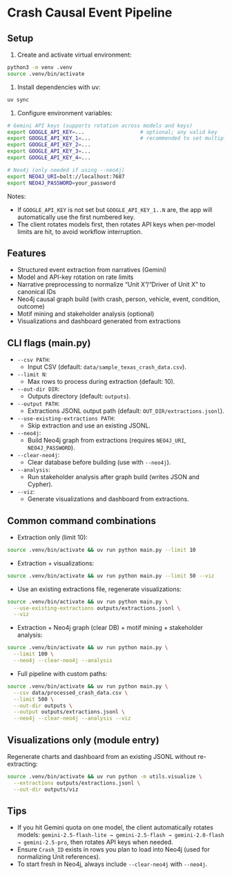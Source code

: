 # Crash Causal Event Pipeline

## Setup

1. Create and activate virtual environment:

```bash
python3 -m venv .venv
source .venv/bin/activate
```

1. Install dependencies with uv:

```bash
uv sync
```

1. Configure environment variables:

```bash
# Gemini API keys (supports rotation across models and keys)
export GOOGLE_API_KEY=...                  # optional; any valid key
export GOOGLE_API_KEY_1=...                # recommended to set multiple
export GOOGLE_API_KEY_2=...
export GOOGLE_API_KEY_3=...
export GOOGLE_API_KEY_4=...

# Neo4j (only needed if using --neo4j)
export NEO4J_URI=bolt://localhost:7687
export NEO4J_PASSWORD=your_password
```

Notes:

- If `GOOGLE_API_KEY` is not set but `GOOGLE_API_KEY_1..N` are, the app will automatically use the first numbered key.
- The client rotates models first, then rotates API keys when per-model limits are hit, to avoid workflow interruption.

## Features

- Structured event extraction from narratives (Gemini)
- Model and API-key rotation on rate limits
- Narrative preprocessing to normalize “Unit X”/“Driver of Unit X” to canonical IDs
- Neo4j causal graph build (with crash, person, vehicle, event, condition, outcome)
- Motif mining and stakeholder analysis (optional)
- Visualizations and dashboard generated from extractions

## CLI flags (main.py)

- `--csv PATH`:
  - Input CSV (default: `data/sample_texas_crash_data.csv`).
- `--limit N`:
  - Max rows to process during extraction (default: 10).
- `--out-dir DIR`:
  - Outputs directory (default: `outputs`).
- `--output PATH`:
  - Extractions JSONL output path (default: `OUT_DIR/extractions.jsonl`).
- `--use-existing-extractions PATH`:
  - Skip extraction and use an existing JSONL.
- `--neo4j`:
  - Build Neo4j graph from extractions (requires `NEO4J_URI`, `NEO4J_PASSWORD`).
- `--clear-neo4j`:
  - Clear database before building (use with `--neo4j`).
- `--analysis`:
  - Run stakeholder analysis after graph build (writes JSON and Cypher).
- `--viz`:
  - Generate visualizations and dashboard from extractions.

## Common command combinations

- Extraction only (limit 10):

```bash
source .venv/bin/activate && uv run python main.py --limit 10
```

- Extraction + visualizations:

```bash
source .venv/bin/activate && uv run python main.py --limit 50 --viz
```

- Use an existing extractions file, regenerate visualizations:

```bash
source .venv/bin/activate && uv run python main.py \
  --use-existing-extractions outputs/extractions.jsonl \
  --viz
```

- Extraction + Neo4j graph (clear DB) + motif mining + stakeholder analysis:

```bash
source .venv/bin/activate && uv run python main.py \
  --limit 100 \
  --neo4j --clear-neo4j --analysis
```

- Full pipeline with custom paths:

```bash
source .venv/bin/activate && uv run python main.py \
  --csv data/processed_crash_data.csv \
  --limit 500 \
  --out-dir outputs \
  --output outputs/extractions.jsonl \
  --neo4j --clear-neo4j --analysis --viz
```

## Visualizations only (module entry)

Regenerate charts and dashboard from an existing JSONL without re-extracting:

```bash
source .venv/bin/activate && uv run python -m utils.visualize \
  --extractions outputs/extractions.jsonl \
  --out-dir outputs/viz
```

## Tips

- If you hit Gemini quota on one model, the client automatically rotates models: `gemini-2.5-flash-lite → gemini-2.5-flash → gemini-2.0-flash → gemini-2.5-pro`, then rotates API keys when needed.
- Ensure `Crash_ID` exists in rows you plan to load into Neo4j (used for normalizing Unit references).
- To start fresh in Neo4j, always include `--clear-neo4j` with `--neo4j`.
